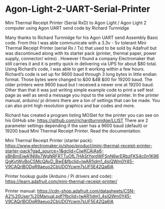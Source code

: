 # Agon-Light-2-UART-Serial-Printer
Mini Thermal Receipt Printer (Serial RxD) to Agon Light / Agon Light 2 computer using Agon UART send code by Richard Turnnidge 

Many thanks to Richard Turnnidge for his Agon UART send Assembly Basic code. From this I was able communicate with a 3.3v - 5v tolerant Mini Thermal Receipt Printer (serial Rx / Tx) that used to be sold by Adafruit but was discontinued along with its starter pack (printer, thermal paper, power supply, connector/ wires) . However I found a company Electromaker that still carries it and it is pretty quick in delivering via UPS for about $80 total. 
Using Richard’s code, I was able to get it working within a few hours. Richard’s code is set up for 9600 baud through 3 long bytes in little endian format. Those bytes were changed to &00 &4B &00 for 19200 baud. The older printers were 9600 baud but I received a newer one at 19200 baud. 
Other than that it was just writing simple example code to print a self test page as well as send a message you input to the serial printer. 
In the printer manual, arduino/ pi drivers there are a ton of settings that can be made. You can also print high resolution graphics and bar codes and more.

Richard has created a program listing MOSlet for the printer you can see on his GitHub site: https://github.com/richardturnnidge/LLIST
There are 2 parameter settings depending if the user has a 9600 baud (default) or 19200 baud Mini Thermal Receipt Printer. Read the documentation. 

Mini Thermal Receipt Printer (starter pack):
https://www.electromaker.io/shop/product/mini-thermal-receipt-printer-starter-pack?gad_source=1&gclid=CjwKCAiAs6-sBhBmEiwA1Nl8s7WgNRFRTTuOfL7HAStYqrdWFSnN6erERbzFKS4c0n1K96QgKvtWvBoCSMcQAvD_BwE&fbclid=IwAR1idm1_4siQWm0Y45-V9CAQrlBODqR9aeuo2CbUDOYcwm7sUF5E42Qa6lA

Printer hookup guide (Arduino / Pi drivers and code):
https://learn.adafruit.com/mini-thermal-receipt-printer/

Printer manual:
https://cdn-shop.adafruit.com/datasheets/CSN-A2%20User%20Manual.pdf?fbclid=IwAR1idm1_4siQWm0Y45-V9CAQrlBODqR9aeuo2CbUDOYcwm7sUF5E42Qa6lA
